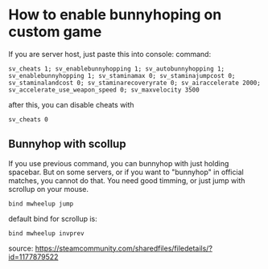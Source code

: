 # How to enable bunnyhoping on custom game
If you are server host, just paste this into console:
command:
```
sv_cheats 1; sv_enablebunnyhopping 1; sv_autobunnyhopping 1; sv_enablebunnyhopping 1; sv_staminamax 0; sv_staminajumpcost 0; sv_staminalandcost 0; sv_staminarecoveryrate 0; sv_airaccelerate 2000; sv_accelerate_use_weapon_speed 0; sv_maxvelocity 3500
```

after this, you can disable cheats with
```
sv_cheats 0
```

## Bunnyhop with scollup

If you use previous command, you can bunnyhop with just holding spacebar. But on some servers, or if you want to "bunnyhop" in official matches, you cannot do that. You need good timming, or just jump with scrollup on your mouse.

```
bind mwheelup jump
```

default bind for scrollup is:

```
bind mwheelup invprev
```

source: https://steamcommunity.com/sharedfiles/filedetails/?id=1177879522
